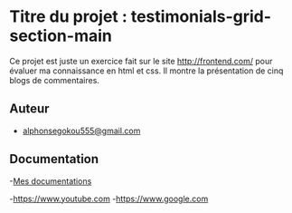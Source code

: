 
# Titre du projet : testimonials-grid-section-main

Ce projet est juste un exercice fait sur le site http://frontend.com/ pour évaluer ma connaissance en html et css. Il montre la présentation de cinq blogs de commentaires.


## Auteur

- [alphonsegokou555@gmail.com](https://www.github.com/algka)


## Documentation

-[Mes documentations](https://https://fonts.google.com/)

-https://www.youtube.com
-https://www.google.com

